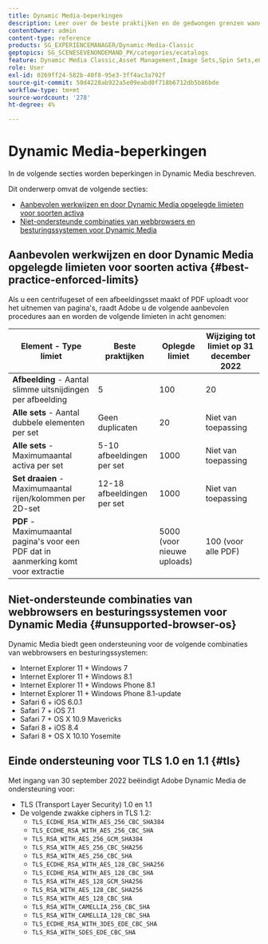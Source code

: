 ```yaml
---
title: Dynamic Media-beperkingen
description: Leer over de beste praktijken en de gedwongen grenzen wanneer u een Reeks van het Beeld of een Reeks van de Rotatie creeert, of een PDF uploadt. Meer informatie over niet-ondersteunde combinaties van webbrowsers en besturingssystemen voor Dynamic Media.
contentOwner: admin
content-type: reference
products: SG_EXPERIENCEMANAGER/Dynamic-Media-Classic
geptopics: SG_SCENESEVENONDEMAND_PK/categories/ecatalogs
feature: Dynamic Media Classic,Asset Management,Image Sets,Spin Sets,eCatalog
role: User
exl-id: 0269ff24-582b-40f8-95e3-3ff4ac3a792f
source-git-commit: 50d4228ab922a5e09eabd0f718b6712db5b86bde
workflow-type: tm+mt
source-wordcount: '278'
ht-degree: 4%

---
```


# Dynamic Media-beperkingen

In de volgende secties worden beperkingen in Dynamic Media beschreven.

Dit onderwerp omvat de volgende secties:

* [Aanbevolen werkwijzen en door Dynamic Media opgelegde limieten voor soorten activa](#best-practice-enforced-limits)
* [Niet-ondersteunde combinaties van webbrowsers en besturingssystemen voor Dynamic Media](#unsupported-browser-os)

## Aanbevolen werkwijzen en door Dynamic Media opgelegde limieten voor soorten activa {#best-practice-enforced-limits}

Als u een centrifugeset of een afbeeldingsset maakt of PDF uploadt voor het uitnemen van pagina&#39;s, raadt Adobe u de volgende aanbevolen procedures aan en worden de volgende limieten in acht genomen:

| Element - Type limiet | Beste praktijken | Oplegde limiet | Wijziging tot limiet op 31 december 2022 |
| --- | --- | --- | --- |
| **Afbeelding** - Aantal slimme uitsnijdingen per afbeelding | 5 | 100 | 20 |
| **Alle sets** - Aantal dubbele elementen per set | Geen duplicaten | 20 | Niet van toepassing |
| **Alle sets** - Maximumaantal activa per set | 5-10 afbeeldingen per set | 1000 | Niet van toepassing |
| **Set draaien** - Maximumaantal rijen/kolommen per 2D-set | 12-18 afbeeldingen per set | 1000 | Niet van toepassing |
| **PDF** - Maximumaantal pagina&#39;s voor een PDF dat in aanmerking komt voor extractie |  | 5000 (voor nieuwe uploads) | 100 (voor alle PDF) |

<!-- See also [Dynamic Media limitations](/help/assets/limitations.md). -->

## Niet-ondersteunde combinaties van webbrowsers en besturingssystemen voor Dynamic Media {#unsupported-browser-os}

Dynamic Media biedt geen ondersteuning voor de volgende combinaties van webbrowsers en besturingssystemen:

* Internet Explorer 11 + Windows 7
* Internet Explorer 11 + Windows 8.1
* Internet Explorer 11 + Windows Phone 8.1
* Internet Explorer 11 + Windows Phone 8.1-update
* Safari 6 + iOS 6.0.1
* Safari 7 + iOS 7.1
* Safari 7 + OS X 10.9 Mavericks
* Safari 8 + iOS 8.4
* Safari 8 + OS X 10.10 Yosemite

## Einde ondersteuning voor TLS 1.0 en 1.1 {#tls}

<!-- CQDOC-19433 -->

Met ingang van 30 september 2022 beëindigt Adobe Dynamic Media de ondersteuning voor:

* TLS (Transport Layer Security) 1.0 en 1.1
* De volgende zwakke ciphers in TLS 1.2:
   * `TLS_ECDHE_RSA_WITH_AES_256_CBC_SHA384`
   * `TLS_ECDHE_RSA_WITH_AES_256_CBC_SHA`
   * `TLS_RSA_WITH_AES_256_GCM_SHA384`
   * `TLS_RSA_WITH_AES_256_CBC_SHA256`
   * `TLS_RSA_WITH_AES_256_CBC_SHA`
   * `TLS_ECDHE_RSA_WITH_AES_128_CBC_SHA256`
   * `TLS_ECDHE_RSA_WITH_AES_128_CBC_SHA`
   * `TLS_RSA_WITH_AES_128_GCM_SHA256`
   * `TLS_RSA_WITH_AES_128_CBC_SHA256`
   * `TLS_RSA_WITH_AES_128_CBC_SHA`
   * `TLS_RSA_WITH_CAMELLIA_256_CBC_SHA`
   * `TLS_RSA_WITH_CAMELLIA_128_CBC_SHA`
   * `TLS_ECDHE_RSA_WITH_3DES_EDE_CBC_SHA`
   * `TLS_RSA_WITH_SDES_EDE_CBC_SHA`
